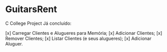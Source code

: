 # GuitarsRent
C College Project
Já concluído:

[x] Carregar Clientes e Alugueres para Memória;
[x] Adicionar Clientes;
[x] Remover Clientes;
[x] Listar Clientes (e seus alugueres);
[x] Adicionar Aluguer.

